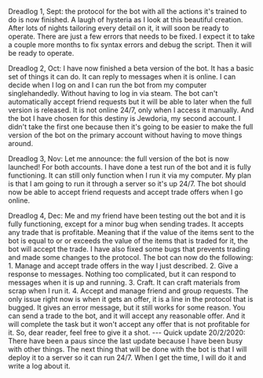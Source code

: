 Dreadlog 1, Sept: the protocol for the bot with all the actions it's trained to do is now finished. A laugh of hysteria as I look at this beautiful creation. After lots of nights tailoring every detail on it, it will soon be ready to operate. There are just a few errors that needs to be fixed. I expect it to take a couple more months to fix syntax errors and debug the script. Then it will be ready to operate.

Dreadlog 2, Oct: I have now finished a beta version of the bot. It has a basic set of things it can do. It can reply to messages when it is online. I can decide when I log on and I can run the bot from my computer singlehandedly. Without having to log in via steam. The bot can't automatically accept friend requests but it will be able to later when the full version is released. It is not online 24/7, only when I access it manually. And the bot I have chosen for this destiny is Jewdoria, my second account. I didn't take the first one because then it's going to be easier to make the full version of the bot on the primary account without having to move things around.

Dreadlog 3, Nov: Let me announce: the full version of the bot is now launched! For both accounts. I have done a test run of the bot and it is fully functioning. It can still only function when I run it via my computer. My plan is that I am going to run it through a server so it's up 24/7. The bot should now be able to accept friend requests and accept trade offers when I go online.

Dreadlog 4, Dec: Me and my friend have been testing out the bot and it is fully functioning, except for a minor bug when sending trades. It accepts any trade that is profitable. Meaning that if the value of the items sent to the bot is equal to or or exceeds the value of the items that is traded for it, the bot will accept the trade. I have also fixed some bugs that prevents trading and made some changes to the protocol. The bot can now do the following: 1. Manage and accept trade offers in the way I just described. 2. Give a response to messages. Nothing too complicated, but it can respond to messages when it is up and running. 3. Craft. It can craft materials from scrap when I run it. 4. Accept and manage friend and group requests. The only issue right now is when it gets an offer, it is a line in the protocol that is bugged. It gives an error message, but it still works for some reason. You can send a trade to the bot, and it will accept any reasonable offer. And it will complete the task but it won't accept any offer that is not profitable for it. So, dear reader, feel free to give it a shot.
--- Quick update 20/2/2020: There have been a paus since the last update because I have been busy with other things. The next thing that will be done with the bot is that I will deploy it to a server so it can run 24/7. When I get the time, I will do it and write a log about it.

